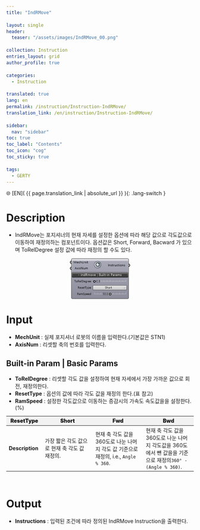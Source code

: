 ```yaml
---
title: "IndRMove"

layout: single
header:
  teaser: "/assets/images/IndRMove_00.png"

collection: Instruction
entries_layout: grid
author_profile: true

categories:
  - Instruction

translated: true
lang: en
permalink: /instruction/Instruction-IndRMove/  
translation_link: /en/instruction/Instruction-IndRMove/  

sidebar:
  nav: "sidebar"
toc: true
toc_label: "Contents"
toc_icon: "cog"
toc_sticky: true

tags: 
  - GERTY
---
```

🌐 [EN]( {{ page.translation_link | absolute_url }} ){: .lang-switch }

# Description

* IndRMove는 포지셔너의 현재 자세를 설정한 옵션에 따라 해당 값으로 각도값으로 이동하여 재정의하는 컴포넌트이다.
옵션값은 Short, Forward, Bacward 가 있으며 ToRelDegree 설정 값에 따라 재정의 할 수도 있다.

<p align="center">  <img src="/assets/images/IndRMove_00.png" align="center" width="32%"></p>

# Input

* **MechUnit** : 실제 포지셔너 로봇의 이름을 입력한다.(기본값은 STN1) 
* **AxisNum** : 리셋할 축의 번호를 입력한다.

## Built-in Param | Basic Params

* **ToRelDegree** : 리셋할 각도 값을 설정하여 현재 자세에서 가장 가까운 값으로 회전, 재정의한다.
* **ResetType** : 옵션의 값에 따라 각도 값을 재정의 한다.(표 참고)
* **RamSpeed** : 설정한 각도값으로 이동하는 증감시의 가속도 속도값을을 설정한다.(%)

<p align="center">
<table style="border-collapse: collapse: width: 51 %; height: 150x;" border="0.5" data-ke-style="sytle4">
  <thead style="background-color: #F2F2F2; font-weight: bold; text-align: center;">
    <tr>
      <th style="width: 10%; height: 15px; text-align: center; font-weight: bolder;">ResetType</th>
      <th style="width: 25%; height: 15px; text-align: center; font-weight: bolder;">Short</th>
      <th style="width: 25%; height: 15x; text-align: center; font-weight: bolder;">Fwd</th>
      <th style="width: 25%; height: 15px; text-align: center; font-weight: bolder;">Bwd</th>
    </tr>
  </thead>
  <tbody>
    <tr>
      <td><strong>Description</strong></td>
      <td style="width: 25%; height: 15px;">가장 짧은 각도 값으로 현재 축 각도 값 재정의.</td>
      <td style="width: 25%; height: 15px;">현재 축 각도 값을 360도로 나눈 나머지 각도 값 기준으로 재정의, i.e., <code>Angle % 360</code>.</td>
      <td style="width: 25%; height: 15px;">현재 축 각도 값을 360도로 나눈 나머지 각도값을 360도에서 뺸 값을을 기준으로 재정의<code>360° - (Angle % 360)</code>.</td>
    </tr>
  </tbody>
</table>
</p>
<br>

# Output

* **Instructions** : 입력된 조건에 따라 정의된 IndRMove Instruction을 출력한다.
